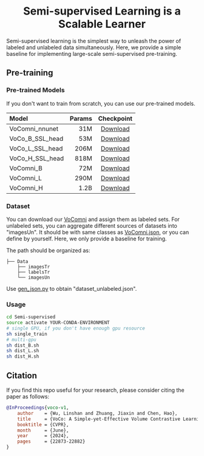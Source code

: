 <div align="center">
<h1>Semi-supervised Learning is a Scalable Learner</h1>

</div>

Semi-supervised learning is the simplest way to unleash the power of labeled and unlabeled data simultaneously. Here, we provide a simple baseline for implementing large-scale semi-supervised pre-training.


## Pre-training

### Pre-trained Models

If you don't want to train from scratch, you can use our pre-trained models.

| Model           | Params |                                           Checkpoint                                           |
|:----------------|-------:|:----------------------------------------------------------------------------------------------:|
| VoComni_nnunet  |    31M | [Download](https://huggingface.co/Luffy503/VoCo/resolve/main/VoComni_nnunet.pt?download=true)  |
| VoCo_B_SSL_head |    53M | [Download](https://huggingface.co/Luffy503/VoCo/resolve/main/VoCo_B_SSL_head.pt?download=true) |
| VoCo_L_SSL_head |   206M | [Download](https://huggingface.co/Luffy503/VoCo/resolve/main/VoCo_L_SSL_head.pt?download=true) |
| VoCo_H_SSL_head |   818M | [Download](https://huggingface.co/Luffy503/VoCo/resolve/main/VoCo_H_SSL_head.pt?download=true) |
| VoComni_B       |    72M |    [Download](https://huggingface.co/Luffy503/VoCo/resolve/main/VoComni_B.pt?download=true)    |
| VoComni_L       |   290M |    [Download](https://huggingface.co/Luffy503/VoCo/resolve/main/VoComni_L.pt?download=true)    |
| VoComni_H       |   1.2B |    [Download](https://huggingface.co/Luffy503/VoCo/resolve/main/VoComni_H.pt?download=true)    |

### Dataset
You can download our [VoComni](https://huggingface.co/datasets/Luffy503/VoComni) and assign them as labeled sets. For unlabeled sets, you can aggregate different sources of datasets into "imagesUn". It should be with same classes as [VoComni.json](./VoComni.json), or you can define by yourself. Here, we only provide a baseline for training.

The path should be organized as:
```
├── Data
    ├── imagesTr
    ├── labelsTr
    └── imagesUn
```

Use [gen_json.py](gen_json.py) to obtain "dataset_unlabeled.json".

### Usage

```bash
cd Semi-supervised
source activate YOUR-CONDA-ENVIRONMENT
# single GPU, if you don't have enough gpu resource
sh single_train
# multi-gpu
sh dist_B.sh
sh dist_L.sh
sh dist_H.sh
```

## Citation

If you find this repo useful for your research, please consider citing the paper as follows:

```bibtex
@InProceedings{voco-v1,
    author    = {Wu, Linshan and Zhuang, Jiaxin and Chen, Hao},
    title     = {VoCo: A Simple-yet-Effective Volume Contrastive Learning Framework for 3D Medical Image Analysis},
    booktitle = {CVPR},
    month     = {June},
    year      = {2024},
    pages     = {22873-22882}
}
```
